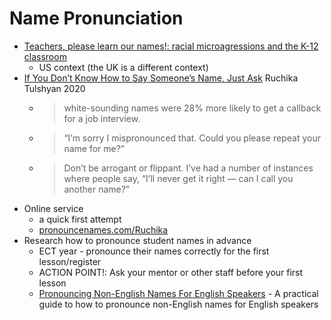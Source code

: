 Name Pronunciation
=====

* [Teachers, please learn our names!: racial microagressions and the K-12 classroom](https://www.tandfonline.com/doi/full/10.1080/13613324.2012.674026)
    * US context (the UK is a different context)
* [If You Don’t Know How to Say Someone’s Name, Just Ask](https://hbr.org/2020/01/if-you-dont-know-how-to-say-someones-name-just-ask) Ruchika Tulshyan 2020
    * > white-sounding names were 28% more likely to get a callback for a job interview. 
    * > “I’m sorry I mispronounced that. Could you please repeat your name for me?” 
    * > Don’t be arrogant or flippant. I’ve had a number of instances where people say, “I’ll never get it right — can I call you another name?” 
* Online service
    * a quick first attempt
    * [pronouncenames.com/Ruchika](https://www.pronouncenames.com/Ruchika)
* Research how to pronounce student names in advance
    * ECT year - pronounce their names correctly for the first lesson/register
    * ACTION POINT!: Ask your mentor or other staff before your first lesson
    * [Pronouncing Non-English Names For English Speakers](https://github.com/SteveMCarroll/PronouncingNamesForEnglishSpeakers) - A practical guide to how to pronounce non-English names for English speakers 
